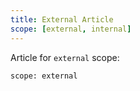 ```yaml
---
title: External Article
scope: [external, internal]
---
```


Article for `external` scope:
```
scope: external
```